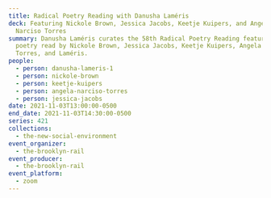 ```yaml
---
title: Radical Poetry Reading with Danusha Laméris
deck: Featuring Nickole Brown, Jessica Jacobs, Keetje Kuipers, and Angela
  Narciso Torres
summary: Danusha Laméris curates the 58th Radical Poetry Reading featuring
  poetry read by Nickole Brown, Jessica Jacobs, Keetje Kuipers, Angela Narciso
  Torres, and Laméris.
people:
  - person: danusha-lameris-1
  - person: nickole-brown
  - person: keetje-kuipers
  - person: angela-narciso-torres
  - person: jessica-jacobs
date: 2021-11-03T13:00:00-0500
end_date: 2021-11-03T14:30:00-0500
series: 421
collections:
  - the-new-social-environment
event_organizer:
  - the-brooklyn-rail
event_producer:
  - the-brooklyn-rail
event_platform:
  - zoom
---
```

